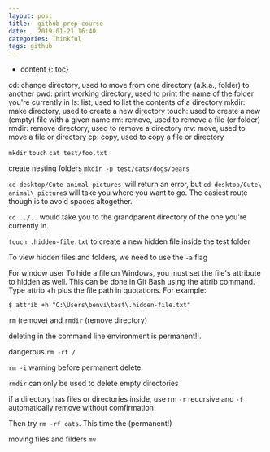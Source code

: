 ```yaml
---
layout: post
title:  github prep course
date:   2019-01-21 16:40
categories: Thinkful
tags: github
---
```

* content
{: toc}


cd: change directory, used to move from one directory (a.k.a., folder) to another
pwd: print working directory, used to print the name of the folder you're currently in
ls: list, used to list the contents of a directory
mkdir: make directory, used to create a new directory
touch: used to create a new (empty) file with a given name
rm: remove, used to remove a file (or folder)
rmdir: remove directory, used to remove a directory
mv: move, used to move a file or directory
cp: copy, used to copy a file or directory



`mkdir` `touch`
`cat test/foo.txt`

create nesting folders
`mkdir -p test/cats/dogs/bears`


`cd desktop/Cute animal pictures `will return an error, but `cd desktop/Cute\ animal\ picture`s will take you where you want to go. The easiest route though is to avoid spaces altogether.


`cd ../..` would take you to the grandparent directory of the one you're currently in.

`touch .hidden-file.txt` to create a new hidden file inside the test folder

To view hidden files and folders, we need to use the `-a` flag

For window user
To hide a file on Windows, you must set the file's attribute to hidden as well. This can be done in Git Bash using the attrib command. Type attrib +h plus the file path in quotations. For example:

`$ attrib +h "C:\Users\benvi\test\.hidden-file.txt"`

 `rm` (remove) and `rmdir` (remove directory)

 deleting in the command line environment is permanent!!.

dangerous
 `rm -rf /`

`rm -i` warning before permanent delete.

`rmdir` can only be used to delete empty directories

if a directory has files or directories inside, use rm `-r` recursive and `-f` automatically remove without comfirmation

Then try `rm -rf cats`. This time the (permanent!)

moving files and filders `mv`
